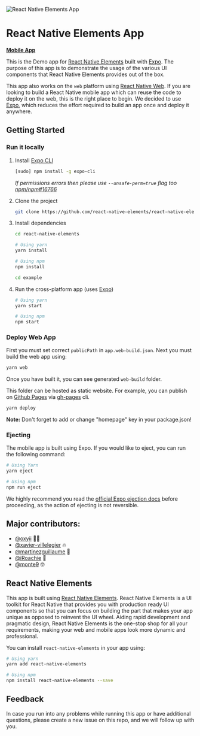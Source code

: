 ![React Native Elements App](https://user-images.githubusercontent.com/5962998/37248832-a7060286-24b1-11e8-94a8-847ab6ded4ec.png)

# React Native Elements App

**[Mobile App](https://expo.dev/@rn-vui/react-native-elements)**

This is the Demo app for [React Native Elements](https://expo.dev/@rn-vui/react-native-elements) built with [Expo](https://expo.io/). The purpose of this app is to demonstrate the usage of the various UI components that React Native Elements provides out of the box.

This app also works on the `web` platform using [React Native Web](https://github.com/necolas/react-native-web). If you are looking to build a React Native mobile app which can reuse the code to deploy it on the web, this is the right place to begin. We decided to use [Expo](https://expo.io/), which reduces the effort required to build an app once and deploy it anywhere.

## Getting Started

### Run it locally

1. Install [Expo CLI](https://docs.expo.io/versions/latest/workflow/expo-cli/)

   ```bash
   [sudo] npm install -g expo-cli
   ```

   _If permissions errors then please use `--unsafe-perm=true` flag too [npm/npm#16766](https://github.com/npm/npm/issues/16766)_

2. Clone the project

   ```bash
   git clone https://github.com/react-native-elements/react-native-elements.git
   ```

3. Install dependencies

   ```bash
   cd react-native-elements

   # Using yarn
   yarn install

   # Using npm
   npm install

   cd example
   ```

4. Run the cross-platform app (uses [Expo](https://expo.io/learn))

   ```bash
   # Using yarn
   yarn start

   # Using npm
   npm start
   ```

### Deploy Web App

First you must set correct `publicPath` in `app.web-build.json`. Next you must build the web app using:

```bash
yarn web
```

Once you have built it, you can see generated `web-build` folder.

This folder can be hosted as static website. For example, you can publish on [Github Pages](https://pages.github.com/) via [gh-pages](https://github.com/tschaub/gh-pages) cli.

```bash
yarn deploy
```

**Note:** Don't forget to add or change "homepage" key in your package.json!

### Ejecting

The mobile app is built using Expo. If you would like to eject, you can run the following command:

```bash
# Using Yarn
yarn eject

# Using npm
npm run eject
```

We highly recommend you read the [official Expo ejection docs](https://docs.expo.io/versions/latest/expokit/eject/) before proceeding, as the action of ejecting is not reversible.

## Major contributors:

- [@oxyii](https://github.com/oxyii) 💪🏼
- [@xavier-villelegier](https://github.com/xavier-villelegier) 🔥
- [@martinezguillaume](https://github.com/martinezguillaume) 🎸
- [@iRoachie](https://github.com/iRoachie) 💯
- [@monte9](https://github.com/monte9) 🤓

## React Native Elements

This app is built using [React Native Elements](https://github.com/react-native-elements/react-native-elements). React Native Elements is a UI toolkit for React Native that provides you with production ready UI components so that you can focus on building the part that makes your app unique as opposed to reinvent the UI wheel. Aiding rapid development and pragmatic design, React Native Elements is the one-stop shop for all your requirements, making your web and mobile apps look more dynamic and professional.

You can install `react-native-elements` in your app using:

```bash
# Using yarn
yarn add react-native-elements

# Using npm
npm install react-native-elements --save
```

## Feedback

In case you run into any problems while running this app or have additional questions, please create a new issue on this repo, and we will follow up with you.
